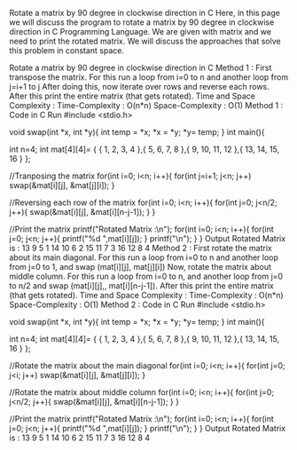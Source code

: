 Rotate a matrix by 90 degree in clockwise direction in C
Here, in this page we will discuss the program to rotate a matrix by 90 degree in clockwise direction in C Programming Language. We are given with matrix and we need to print the rotated matrix. We will discuss the approaches that solve this problem in constant space.

Rotate a matrix by 90 degree in clockwise direction in C
Method 1 :
First transpose the matrix.
For this run a loop from i=0 to n and another loop from j=i+1 to j
After doing this, now iterate over rows and reverse each rows.
After this print the entire matrix (that gets rotated).
Time and Space Complexity :
Time-Complexity : O(n*n)
Space-Complexity : O(1)
Method 1 : Code in C
Run
#include <stdio.h>

void swap(int *x, int *y){
    int temp = *x;
    *x = *y;
    *y= temp;
}
int main(){

   int n=4;
   int mat[4][4]= { { 1, 2, 3, 4 },{ 5, 6, 7, 8 },{ 9, 10, 11, 12 },{ 13, 14, 15, 16 } };

   //Tranposing the matrix
   for(int i=0; i<n; i++){
     for(int j=i+1; j<n; j++)
         swap(&mat[i][j], &mat[j][i]);
    }

   //Reversing each row of the matrix
   for(int i=0; i<n; i++){
     for(int j=0; j<n/2; j++){
        swap(&mat[i][j], &mat[i][n-j-1]);
     }
   }

   //Print the matrix
   printf("Rotated Matrix :\n");
   for(int i=0; i<n; i++){
     for(int j=0; j<n; j++){
       printf("%d ",mat[i][j]);
     }
     printf("\n");
   }
}
Output
Rotated Matrix is :
13 9 5 1
14 10 6 2
15 11 7 3
16 12 8 4
Method 2 :
First rotate the matrix about its main diagonal.
For this run a loop from i=0 to n and another loop from j=0 to 1, and swap (mat[i][j], mat[j][i])
Now, rotate the matrix about middle column.
For this run a loop from i=0 to n, and another loop from j=0 to n/2 and swap (mat[i][j],, mat[i][n-j-1]).
After this print the entire matrix (that gets rotated).
Time and Space Complexity :
Time-Complexity : O(n*n)
Space-Complexity : O(1)
Method 2 : Code in C
Run
#include <stdio.h>

void swap(int *x, int *y){
    int temp = *x;
    *x = *y;
    *y= temp;
}
int main(){

   int n=4;
   int mat[4][4]= { { 1, 2, 3, 4 },{ 5, 6, 7, 8 },{ 9, 10, 11, 12 },{ 13, 14, 15, 16 } };

   //Rotate the matrix about the main diagonal
   for(int i=0; i<n; i++){
     for(int j=0; j<i; j++)
         swap(&mat[i][j], &mat[j][i]);
    }

   //Rotate the matrix about middle column
   for(int i=0; i<n; i++){
     for(int j=0; j<n/2; j++){
        swap(&mat[i][j], &mat[i][n-j-1]);
     }
   }


   //Print the matrix
   printf("Rotated Matrix :\n");
   for(int i=0; i<n; i++){
     for(int j=0; j<n; j++){
       printf("%d ",mat[i][j]);
     }
     printf("\n");
   }
}
Output
Rotated Matrix is :
13 9 5 1
14 10 6 2
15 11 7 3
16 12 8 4
